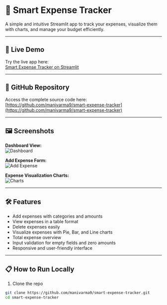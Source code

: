 # 💸 Smart Expense Tracker

A simple and intuitive Streamlit app to track your expenses, visualize them with charts, and manage your budget efficiently.

---

## 🚀 Live Demo

Try the live app here:  
[Smart Expense Tracker on Streamlit](https://share.streamlit.io/manivarma9/smart-expense-tracker/app.py)

---

## 📂 GitHub Repository

Access the complete source code here:  
[https://github.com/manivarma9/smart-expense-tracker](https://github.com/manivarma9/smart-expense-tracker)

---

## 🖼️ Screenshots

**Dashboard View:**  
![Dashboard](assets/dashboard.png)

**Add Expense Form:**  
![Add Expense](assets/add_expense.png)

**Expense Visualization Charts:**  
![Charts](assets/expense_chart.png)

---

## 🛠️ Features

- Add expenses with categories and amounts  
- View expenses in a table format  
- Delete expenses easily  
- Visualize expenses with Pie, Bar, and Line charts  
- Total expense overview  
- Input validation for empty fields and zero amounts  
- Responsive and user-friendly interface  

---

## 📋 How to Run Locally

1. Clone the repo  
```bash
git clone https://github.com/manivarma9/smart-expense-tracker.git
cd smart-expense-tracker
